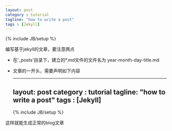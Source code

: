 ```yaml
---
layout: post
category : tutorial
tagline: "how to write a post"
tags : [Jekyll]
---
```

{% include JB/setup %}

编写基于jekyll的文章，要注意两点

- 在'_posts'目录下，建立的*.md文件的文件名为 year-month-day-title.md
- 文章的一开头，需要声明如下内容
 
    ---
    layout: post
    category : tutorial
    tagline: "how to write a post"
    tags : [Jekyll]
    ---
    {% include JB/setup %}

 这样就能生成正常的blog文章

